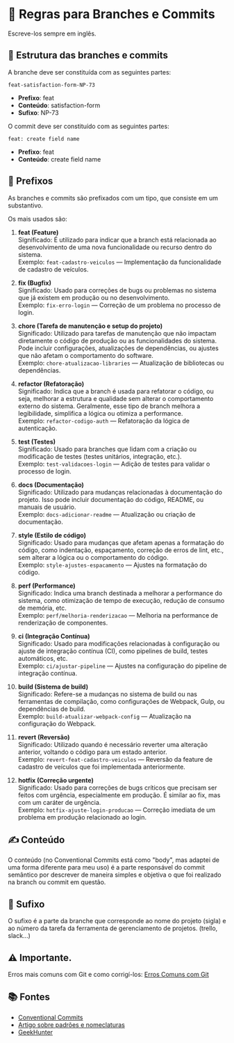 # 📌 Regras para Branches e Commits

Escreve-los sempre em inglês.

## 📝 Estrutura das branches e commits
A branche deve ser constituída com as seguintes partes:

```
feat-satisfaction-form-NP-73
```

- **Prefixo**: feat
- **Conteúdo**: satisfaction-form
- **Sufixo**: NP-73

O commit deve ser constituído com as seguintes partes:

```
feat: create field name
```

- **Prefixo**: feat
- **Conteúdo**: create field name

## 🔖 Prefixos

As branches e commits são prefixados com um tipo, que consiste em um substantivo.

Os mais usados são:

1. **feat (Feature)**  
   Significado: É utilizado para indicar que a branch está relacionada ao desenvolvimento de uma nova funcionalidade ou recurso dentro do sistema.  
   Exemplo: `feat-cadastro-veiculos` — Implementação da funcionalidade de cadastro de veículos.

2. **fix (Bugfix)**  
   Significado: Usado para correções de bugs ou problemas no sistema que já existem em produção ou no desenvolvimento.  
   Exemplo: `fix-erro-login` — Correção de um problema no processo de login.

3. **chore (Tarefa de manutenção e setup do projeto)**  
   Significado: Utilizado para tarefas de manutenção que não impactam diretamente o código de produção ou as funcionalidades do sistema. Pode incluir configurações, atualizações de dependências, ou ajustes que não afetam o comportamento do software.  
   Exemplo: `chore-atualizacao-libraries` — Atualização de bibliotecas ou dependências.

4. **refactor (Refatoração)**  
   Significado: Indica que a branch é usada para refatorar o código, ou seja, melhorar a estrutura e qualidade sem alterar o comportamento externo do sistema. Geralmente, esse tipo de branch melhora a legibilidade, simplifica a lógica ou otimiza a performance.  
   Exemplo: `refactor-codigo-auth` — Refatoração da lógica de autenticação.

5. **test (Testes)**  
   Significado: Usado para branches que lidam com a criação ou modificação de testes (testes unitários, integração, etc.).  
   Exemplo: `test-validacoes-login` — Adição de testes para validar o processo de login.

6. **docs (Documentação)**  
   Significado: Utilizado para mudanças relacionadas à documentação do projeto. Isso pode incluir documentação do código, README, ou manuais de usuário.  
   Exemplo: `docs-adicionar-readme` — Atualização ou criação de documentação.

7. **style (Estilo de código)**  
   Significado: Usado para mudanças que afetam apenas a formatação do código, como indentação, espaçamento, correção de erros de lint, etc., sem alterar a lógica ou o comportamento do código.  
   Exemplo: `style-ajustes-espacamento` — Ajustes na formatação do código.

8. **perf (Performance)**  
   Significado: Indica uma branch destinada a melhorar a performance do sistema, como otimização de tempo de execução, redução de consumo de memória, etc.  
   Exemplo: `perf/melhoria-renderizacao` — Melhoria na performance de renderização de componentes.

9. **ci (Integração Contínua)**  
   Significado: Usado para modificações relacionadas à configuração ou ajuste de integração contínua (CI), como pipelines de build, testes automáticos, etc.  
   Exemplo: `ci/ajustar-pipeline` — Ajustes na configuração do pipeline de integração contínua.

10. **build (Sistema de build)**  
    Significado: Refere-se a mudanças no sistema de build ou nas ferramentas de compilação, como configurações de Webpack, Gulp, ou dependências de build.  
    Exemplo: `build-atualizar-webpack-config` — Atualização na configuração do Webpack.

11. **revert (Reversão)**  
    Significado: Utilizado quando é necessário reverter uma alteração anterior, voltando o código para um estado anterior.  
    Exemplo: `revert-feat-cadastro-veiculos` — Reversão da feature de cadastro de veículos que foi implementada anteriormente.

12. **hotfix (Correção urgente)**  
    Significado: Usado para correções de bugs críticos que precisam ser feitos com urgência, especialmente em produção. É similar ao fix, mas com um caráter de urgência.  
    Exemplo: `hotfix-ajuste-login-producao` — Correção imediata de um problema em produção relacionado ao login.

## ✍️ Conteúdo

O conteúdo (no Conventional Commits está como "body", mas adaptei de uma forma diferente para meu uso) é a parte responsável do commit semântico por descrever de maneira simples e objetiva o que foi realizado na branch ou commit em questão.

## 🔗 Sufixo

O sufixo é a parte da branche que corresponde ao nome do projeto (sigla) e ao número da tarefa da ferramenta de gerenciamento de projetos. (trello, slack...)

## ⚠️ Importante.

Erros mais comuns com Git e como corrigí-los: [Erros Comuns com Git](https://www.campuscode.com.br/conteudos/erros-mais-comuns-com-git-e-como-corrigi-los)

## 📚 Fontes

- [Conventional Commits](https://www.conventionalcommits.org/en/v1.0.0/)  
- [Artigo sobre padrões e nomeclaturas](https://medium.com/prolog-app/nossos-padr%C3%B5es-de-nomenclatura-para-branches-e-commits-fade8fd17106)  
- [GeekHunter](https://blog.geekhunter.com.br/o-que-e-commit-e-como-usar-commits-semanticos/)  
